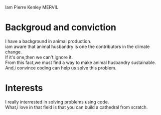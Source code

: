 Iam Pierre Kenley MERVIL

# Backgroud and conviction

I have a background in animal production.  
iam aware that animal husbandry is one the contributors in the climate change.  
If it's one,then we can't ignore it.  
From this fact,we must find a way to make animal husbandry sustainable.  
And,i convince coding can help us solve this problem.  

# Interests  

I really interrested in solving problems using code.  
What,i love in that field is that you can build a cathedral from scratch.
